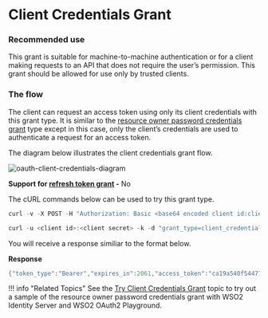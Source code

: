 # Client Credentials Grant

### Recommended use

This grant is suitable for machine-to-machine authentication or for a
client making requests to an API that does not require the user’s
permission. This grant should be allowed for use only by trusted
clients.

### The flow

The client can request an access token using only its client credentials
with this grant type. It is similar to the [resource owner password
credentials grant](../../learn/resource-owner-password-credentials-grant) type
except in this case, only the client’s credentials are used to
authenticate a request for an access token.

  

The diagram below illustrates the client credentials grant flow.

  

![oauth-client-credentials-diagram]( ../../assets/img/103329605/oauth-client-credentials-diagram.png)

**Support for [refresh token grant](../../learn/refresh-token-grant) -** No

The cURL commands below can be used to try this grant type.

``` java tab="Request 1"
curl -v -X POST -H "Authorization: Basic <base64 encoded client id:client secret value>" -k -d "grant_type=client_credentials" -H "Content-Type:application/x-www-form-urlencoded" https://localhost:9443/oauth2/token
```

``` java tab="Request 2"
curl -u <client id>:<client secret> -k -d "grant_type=client_credentials" -H "Content-Type:application/x-www-form-urlencoded" https://localhost:9443/oauth2/token
```

You will receive a response similiar to the format below.

**Response**

``` java
{"token_type":"Bearer","expires_in":2061,"access_token":"ca19a540f544777860e44e75f605d927"}
```

!!! info "Related Topics"
	See the [Try Client Credentials Grant](../../learn/try-client-credentials-grant) topic to try out a sample of
    the resource owner password credentials grant with WSO2 Identity
    Server and WSO2 OAuth2 Playground.
